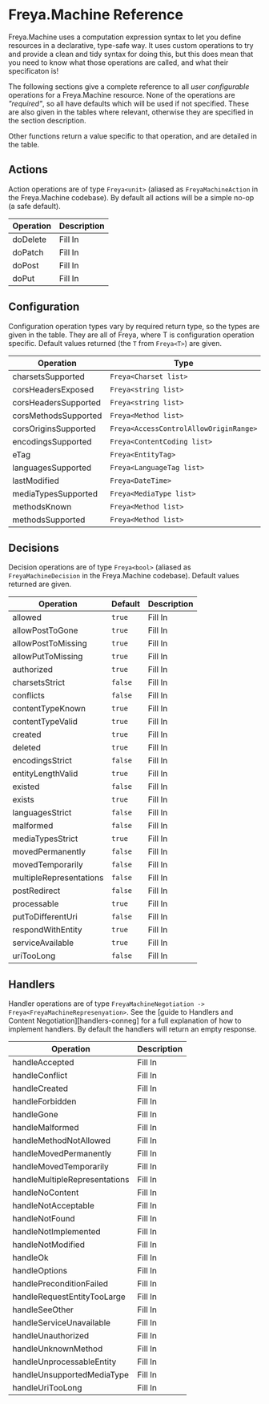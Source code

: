 # Freya.Machine Reference

Freya.Machine uses a computation expression syntax to let you define resources in a declarative, type-safe way. It uses custom operations to try and provide a clean and tidy syntax for doing this, but this does mean that you need to know what those operations are called, and what their specificaton is!

The following sections give a complete reference to all *user configurable* operations for a Freya.Machine resource. None of the operations are _"required"_, so all have defaults which will be used if not specified. These are also given in the tables where relevant, otherwise they are specified in the section description.

Other functions return a value specific to that operation, and are detailed in the table.

## Actions

Action operations are of type `Freya<unit>` (aliased as `FreyaMachineAction` in the Freya.Machine codebase). By default all actions will be a simple no-op (a safe default).

Operation | Description
----------|------------
doDelete  | Fill In
doPatch   | Fill In
doPost    | Fill In
doPut     | Fill In

## Configuration

Configuration operation types vary by required return type, so the types are given in the table. They are all of Freya<T>, where T is configuration operation specific. Default values returned (the `T` from `Freya<T>`) are given.

Operation            | Type                                   | Default | Description
---------------------|----------------------------------------|---------|------------
charsetsSupported    | `Freya<Charset list>`                  | Fill In | Fill In
corsHeadersExposed   | `Freya<string list>`                   | Fill In | Fill In
corsHeadersSupported | `Freya<string list>`                   | Fill In | Fill In
corsMethodsSupported | `Freya<Method list>`                   | Fill In | Fill In
corsOriginsSupported | `Freya<AccessControlAllowOriginRange>` | Fill In | Fill In
encodingsSupported   | `Freya<ContentCoding list>`            | Fill In | Fill In
eTag                 | `Freya<EntityTag>`                     | Fill In | Fill In
languagesSupported   | `Freya<LanguageTag list>`              | Fill In | Fill In
lastModified         | `Freya<DateTime>`                      | Fill In | Fill In
mediaTypesSupported  | `Freya<MediaType list>`                | Fill In | Fill In
methodsKnown         | `Freya<Method list>`                   | Fill In | Fill In
methodsSupported     | `Freya<Method list>`                   | Fill In | Fill In

## Decisions

Decision operations are of type `Freya<bool>` (aliased as `FreyaMachineDecision` in the Freya.Machine codebase). Default values returned are given.

Operation               | Default | Description
------------------------|---------|------------
allowed                 | `true`  | Fill In
allowPostToGone         | `true`  | Fill In
allowPostToMissing      | `true`  | Fill In
allowPutToMissing       | `true`  | Fill In
authorized              | `true`  | Fill In
charsetsStrict          | `false` | Fill In
conflicts               | `false` | Fill In
contentTypeKnown        | `true`  | Fill In
contentTypeValid        | `true`  | Fill In
created                 | `true`  | Fill In
deleted                 | `true`  | Fill In
encodingsStrict         | `false` | Fill In
entityLengthValid       | `true`  | Fill In
existed                 | `false` | Fill In
exists                  | `true`  | Fill In
languagesStrict         | `false` | Fill In
malformed               | `false` | Fill In
mediaTypesStrict        | `true`  | Fill In
movedPermanently        | `false` | Fill In
movedTemporarily        | `false` | Fill In
multipleRepresentations | `false` | Fill In
postRedirect            | `false` | Fill In
processable             | `true`  | Fill In
putToDifferentUri       | `false` | Fill In
respondWithEntity       | `true`  | Fill In
serviceAvailable        | `true`  | Fill In
uriTooLong              | `false` | Fill In

## Handlers

Handler operations are of type `FreyaMachineNegotiation -> Freya<FreyaMachineRepresenyation>`. See the [guide to Handlers and Content Negotiation][handlers-conneg] for a full explanation of how to implement handlers. By default the handlers will return an empty response.

Operation                     | Description
------------------------------|------------
handleAccepted                | Fill In
handleConflict                | Fill In
handleCreated                 | Fill In
handleForbidden               | Fill In
handleGone                    | Fill In
handleMalformed               | Fill In
handleMethodNotAllowed        | Fill In
handleMovedPermanently        | Fill In
handleMovedTemporarily        | Fill In
handleMultipleRepresentations | Fill In
handleNoContent               | Fill In
handleNotAcceptable           | Fill In
handleNotFound                | Fill In
handleNotImplemented          | Fill In
handleNotModified             | Fill In
handleOk                      | Fill In
handleOptions                 | Fill In
handlePreconditionFailed      | Fill In
handleRequestEntityTooLarge   | Fill In
handleSeeOther                | Fill In
handleServiceUnavailable      | Fill In
handleUnauthorized            | Fill In
handleUnknownMethod           | Fill In
handleUnprocessableEntity     | Fill In
handleUnsupportedMediaType    | Fill In
handleUriTooLong              | Fill In
